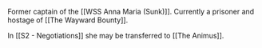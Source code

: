 Former captain of the [[WSS Anna Maria (Sunk)]].  Currently a prisoner and hostage of [[The Wayward Bounty]].

In [[S2 - Negotiations]] she may be transferred to [[The Animus]].